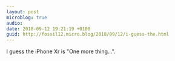 ```yaml
---
layout: post
microblog: true
audio: 
date: 2018-09-12 19:21:19 +0100
guid: http://fossil12.micro.blog/2018/09/12/i-guess-the.html
---
```

I guess the iPhone Xr is "One more thing...".

